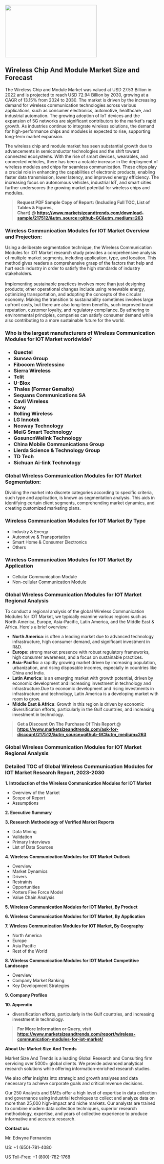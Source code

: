 <p><img class="alignnone size-medium wp-image-20088" src="https://ffe5etoiles.com/wp-content/uploads/2024/12/MST1-300x171.png" alt="" width="300" height="171" /></p><h2>Wireless Chip And Module Market Size and Forecast</h2><p>The Wireless Chip and Module Market was valued at USD 27.53 Billion in 2022 and is projected to reach USD 72.94 Billion by 2030, growing at a CAGR of 13.15% from 2024 to 2030. The market is driven by the increasing demand for wireless communication technologies across various applications, such as consumer electronics, automotive, healthcare, and industrial automation. The growing adoption of IoT devices and the expansion of 5G networks are significant contributors to the market's rapid growth. As industries continue to integrate wireless solutions, the demand for high-performance chips and modules is expected to rise, supporting long-term market expansion.</p><p>The wireless chip and module market has seen substantial growth due to advancements in semiconductor technologies and the shift toward connected ecosystems. With the rise of smart devices, wearables, and connected vehicles, there has been a notable increase in the deployment of wireless modules and chips for seamless communication. These chips play a crucial role in enhancing the capabilities of electronic products, enabling faster data transmission, lower latency, and improved energy efficiency. The increasing focus on autonomous vehicles, industrial IoT, and smart cities further underscores the growing market potential for wireless chips and modules.</p></p><blockquote id="" class=""><strong>Request PDF Sample Copy of Report: (Including Full TOC, List of Tables &amp; Figures, Chart)&nbsp;@&nbsp;<strong><a href="https://www.marketsizeandtrends.com/download-sample/217512/&utm_source=github-GC&utm_medium=263" target="_blank">https://www.marketsizeandtrends.com/download-sample/217512/&utm_source=github-GC&utm_medium=263</a></strong></strong></blockquote><h3 id="" class="">Wireless Communication Modules for IOT Market&nbsp;Overview and Projection:</h3><p id="" class="">Using a deliberate segmentation technique, the Wireless Communication Modules for IOT Market research study provides a comprehensive analysis of multiple market segments, including application, type, and location. This method gives readers a comprehensive grasp of the factors that help and hurt each industry in order to satisfy the high standards of industry stakeholders. <br /> <br />Implementing sustainable practices involves more than just designing products; other operational changes include using renewable energy, optimizing transportation, and adopting the concepts of the circular economy. Making the transition to sustainability sometimes involves large upfront costs, but there are also long-term benefits, such improved brand reputation, customer loyalty, and regulatory compliance. By adhering to environmental principles, companies can satisfy consumer demand while also contributing to a more sustainable future for the world.</p><h3 id="" class="">Who is the largest manufacturers of&nbsp;Wireless Communication Modules for IOT Market worldwide?</h3><h3 class=""><p><ul><li>Quectel </li><li> Sunsea Group </li><li> Fibocom Wirelessinc </li><li> Sierra Wireless </li><li> Telit </li><li> U-Blox </li><li> Thales (Former Gemalto) </li><li> Sequans Communications SA </li><li> Cavli Wireless </li><li> Sony </li><li> Rolling Wireless </li><li> LG Innotek </li><li> Neoway Technology </li><li> MeiG Smart Technology </li><li> GosuncnWelink Technology </li><li> China Mobile Communications Group </li><li> Lierda Science & Technology Group </li><li> TD Tech </li><li> Sichuan Ai-link Technology</li></ul></p></h3><h3 id="" class="">Global&nbsp;Wireless Communication Modules for IOT Market Segmentation:</h3><p id="" class="">Dividing the market into discrete categories according to specific criteria, such type and application, is known as segmentation analysis. This aids in identifying certain client segments, comprehending market dynamics, and creating customized marketing plans.</p><h3 id="" class="">Wireless Communication Modules for IOT Market&nbsp;By Type</h3><p><p><ul><li>Industry & Energy</li><li> Automotive & Transportation</li><li> Smart Home & Consumer Electronics</li><li> Others</p></li></ul></p></p><h3 id="" class="">Wireless Communication Modules for IOT Market&nbsp;By Application</h3><p class=""><p><ul><li>Cellular Communication Module</li><li> Non-cellular Communication Module</li></ul></p></p><h3 id="" class="">Global Wireless Communication Modules for IOT Market Regional Analysis</h3><p id="" class="">To conduct a regional analysis of the global Wireless Communication Modules for IOT Market, we typically examine various regions such as North America, Europe, Asia-Pacific, Latin America, and the Middle East &amp; Africa. Here's a brief overview:</p><ul><li><strong>North America</strong>: is often a leading market due to advanced technology infrastructure, high consumer demand, and significant investment in R&amp;D.</li><li><strong>Europe</strong>: strong market presence with robust regulatory frameworks, high consumer awareness, and a focus on sustainable practices.</li><li><strong>Asia-Pacific</strong>: a rapidly growing market driven by increasing population, urbanization, and rising disposable incomes, especially in countries like China and India.</li><li><strong>Latin America</strong>: is an emerging market with growth potential, driven by economic development and increasing investment in technology and infrastructure.Due to economic development and rising investments in infrastructure and technology, Latin America is a developing market with room to grow.</li><li><strong>Middle East &amp; Africa</strong>: Growth in this region is driven by economic diversification efforts, particularly in the Gulf countries, and increasing investment in technology.</li></ul><blockquote id="" class=""><strong>Get a Discount On The Purchase Of This Report @ <strong><a href="https://www.marketsizeandtrends.com/ask-for-discount/217512/&utm_source=github-GC&utm_medium=263" target="_blank">https://www.marketsizeandtrends.com/ask-for-discount/217512/&utm_source=github-GC&utm_medium=263</a></strong></strong></blockquote><h3 id="" class="">Global Wireless Communication Modules for IOT Market Regional Analysis</h3><h3 id="" class="">Detailed TOC of Global Wireless Communication Modules for IOT Market Research Report, 2023-2030</h3><p id="" class=""><strong>1. Introduction of the Wireless Communication Modules for IOT Market</strong></p><ul><li>Overview of the Market</li><li>Scope of Report</li><li>Assumptions</li></ul><p id="" class=""><strong>2. Executive Summary</strong></p><p id="" class=""><strong>3. Research Methodology of Verified Market Reports</strong></p><ul><li>Data Mining</li><li>Validation</li><li>Primary Interviews</li><li>List of Data Sources</li></ul><p id="" class=""><strong>4. Wireless Communication Modules for IOT Market Outlook</strong></p><ul><li>Overview</li><li>Market Dynamics</li><li>Drivers</li><li>Restraints</li><li>Opportunities</li><li>Porters Five Force Model</li><li>Value Chain Analysis</li></ul><p id="" class=""><strong>5. Wireless Communication Modules for IOT Market, By Product</strong></p><p id="" class=""><strong>6. Wireless Communication Modules for IOT Market, By Application</strong></p><p id="" class=""><strong>7. Wireless Communication Modules for IOT Market, By Geography</strong></p><ul><li>North America</li><li>Europe</li><li>Asia Pacific</li><li>Rest of the World</li></ul><p id="" class=""><strong>8. Wireless Communication Modules for IOT Market Competitive Landscape</strong></p><ul><li>Overview</li><li>Company Market Ranking</li><li>Key Development Strategies</li></ul><p id="" class=""><strong>9. Company Profiles</strong></p><p id="" class=""><strong>10. Appendix</strong></p><ul><li>diversification efforts, particularly in the Gulf countries, and increasing investment in technology.</li></ul><blockquote id="" class=""><strong>For More Information or Query, visit <strong><strong><a href="https://www.marketsizeandtrends.com/report/wireless-communication-modules-for-iot-market/" target="_blank">https://www.marketsizeandtrends.com/report/wireless-communication-modules-for-iot-market/</a></strong></strong></strong></blockquote><p id="" class=""><strong>About Us: Market Size And Trends</strong></p><p id="" class="">Market Size And Trends is a leading Global Research and Consulting firm servicing over 5000+ global clients. We provide advanced analytical research solutions while offering information-enriched research studies.</p><p id="" class="">We also offer insights into strategic and growth analyses and data necessary to achieve corporate goals and critical revenue decisions.</p><p id="" class="">Our 250 Analysts and SMEs offer a high level of expertise in data collection and governance using industrial techniques to collect and analyze data on more than 25,000 high-impact and niche markets. Our analysts are trained to combine modern data collection techniques, superior research methodology, expertise, and years of collective experience to produce informative and accurate research.</p><p id="" class=""><strong>Contact us:</strong></p><p id="" class="">Mr. Edwyne Fernandes</p><p id="" class="">US: +1 (650)-781-4080</p><p id="" class="">US Toll-Free: +1 (800)-782-1768</p>
